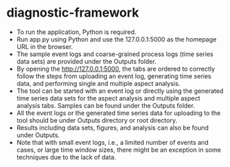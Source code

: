 # diagnostic-framework
- To run the application, Python is required.
- Run app.py using Python and use the 127.0.0.1:5000 as the homepage URL in the browser.
- The sample event logs and coarse-grained process logs (time series data sets) are provided under the Outputs folder.
- By opening the http://127.0.0.1:5000, the tabs are ordered to correctly follow the steps from uploading an event log, generating time series data, and performing single and multiple aspect analysis.   
- The tool can be started with an event log or directly using the generated time series data sets for the aspect analysis and multiple aspect analysis tabs. Samples can be found under the Outputs folder.   
- All the event logs or the generated time series data for uploading to the tool should be under Outputs directory or root directory.  
- Results including data sets, figures, and analysis can also be found under Outputs.  
- Note that with small event logs, i.e., a limited number of events and cases, or large time window sizes, there might be an exception in some techniques due to the lack of data.  
